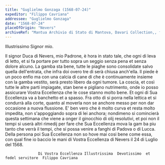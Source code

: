 ```yaml
---
title: "Guglielmo Gonzaga (1568-07-24)"
expeditor: "Filippo Cavriana"
addressee: "Guglielmo Gonzaga"
date: "1568-07-24"
placeOfOrigin: "Nevers"
archiveRef: "Mantua Archivio di Stato di Mantova, Davari Collection,, fols. -"
---
```


Illustrissimo Signor  mio.

Il signor Duca di Nevers, mio Padrone, è hora  in stato tale, che ogni di leva di letto, et  si fa portare per tutto sopra un seggio senza  pena et senza dolore alcuno. La gamba sta  bene, tutte le piaghe sono consolidate salvo quella  dell'entrata, che infra doi overo tre di serà  chiusa anch'ella. Il piede è un poco enfio ma  con una calcia di cane di che è continuamente  insieme con la gamba vestito, serà presto libero  da ogni tumore. La coscia, et così tutte le altre  parti impiagate, stan bene e pigliano nutrimento, onde io posso assicurare Vostra Eccellenza  che le cose stanno  molto bene. Et ogni di Sua Eccellenza  va a banchetto et  a spasso. Fra otto di si porra nella <span class="unclear">lettica</span> et si  condurrà alla corte, quanto al moverla non se  anchore messo per non dar occasione  a nuova flussione. E' ben vero che è molto  curva et resta molto impedita, non s'appoggiando sopra di lei anchora; nondimeno si comincierà  questa settimana che viene a onger il ginocchio  di olij resolutivi, et poi non il tempi si userà  altri rimedij per fare che Sua Eccellenza  mova la gam ba piu tanto che verrà il tempi, che si possa  venire a fanghi di Padova o di Lucca. Della persona poi Sua Eccellenza  non so <span class="unclear">hove</span> mai cosi bene  come essa, con qual fine io baccio le mani  di Vostra Eccellenza  di Nevers il 24 di Luglio del 1568.


                   Di Vostra Eccellenza Illustrissima  Devotissimo  et fedel servitore  Filippo Cavriana

